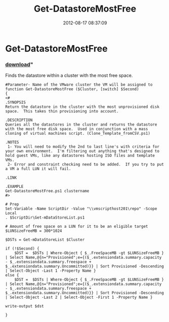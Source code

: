 ﻿---
pid:            3582
parent:         0
children:       
poster:         monahancj
title:          Get-DatastoreMostFree
date:           2012-08-17 08:37:09
format:         posh
---

# Get-DatastoreMostFree

### [download](3582.ps1)"

Finds the datastore within a cluster with the most free space.

```posh
#Parameter- Name of the VMware cluster the VM will be assigned to
function Get-DatastoreMostFree ($Cluster, [switch] $Second)
{
<#
.SYNOPSIS
Return the datastore in the cluster with the most unprovisioned disk space.  This takes thin provisioning into account.

.DESCRIPTION
Queries all the datastores in the cluster and returns the datastore with the most free disk space.  Used in conjunction with a mass cloning of virtual machines script. (Clone_Template_fromCSV.ps1)

.NOTES
 1- You will need to modify the 2nd to last line's with criteria for your own environment.  I'm filtering out anything that's designed to hold guest VMs, like any datastores hosting ISO files and template VMs.
 2- Error and constraint checking need to be added.  If you try to put a VM a full LUN it will fail.
 
.LINK

.EXAMPLE
Get-DatastoreMostFree.ps1 clustername
#>

# Prep
Set-Variable -Name ScriptDir -Value "\\vmscripthost201\repo" -Scope Local
. $ScriptDir\Get-mDataStoreList.ps1

# Amount of free space on a LUN for it to be an eligible target
$LUNSizeFreeMB = 300*1024

$DSTs = Get-mDataStoreList $Cluster

if (!$Second) {
	$DST =  $DSTs | Where-Object { $_.FreeSpaceMB -gt $LUNSizeFreeMB } | Select Name,@{n="Provisioned";e={($_.extensiondata.summary.capacity - $_.extensiondata.summary.freespace + $_.extensiondata.summary.Uncommitted)}} | Sort Provisioned -Descending | Select-Object -Last 1 -Property Name }
else {
	$DST =  $DSTs | Where-Object { $_.FreeSpaceMB -gt $LUNSizeFreeMB } | Select Name,@{n="Provisioned";e={($_.extensiondata.summary.capacity - $_.extensiondata.summary.freespace + $_.extensiondata.summary.Uncommitted)}} | Sort Provisioned -Descending | Select-Object -Last 2 | Select-Object -First 1 -Property Name }

write-output $dst

}
```
